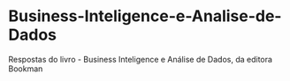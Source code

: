 # Business-Inteligence-e-Analise-de-Dados
Respostas do livro - Business Inteligence e Análise de Dados, da editora Bookman
